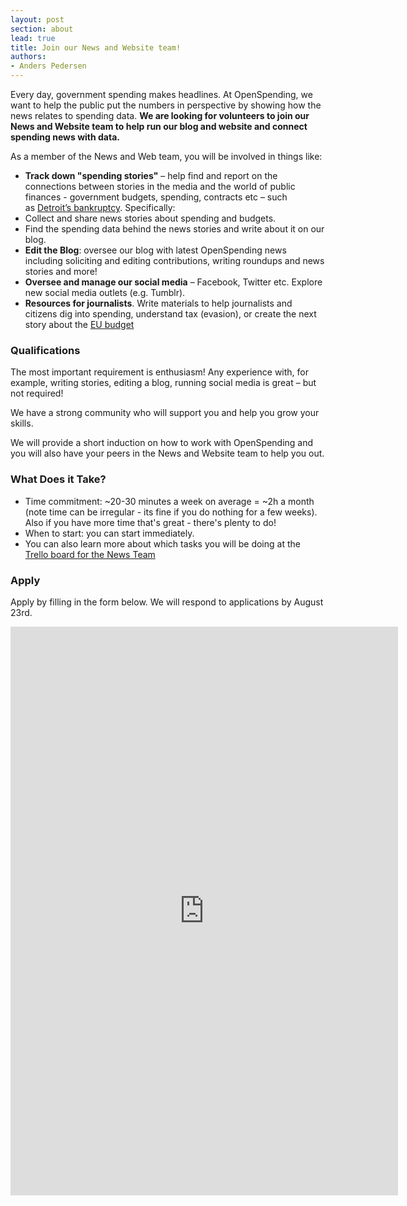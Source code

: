 ```yaml
---
layout: post
section: about
lead: true
title: Join our News and Website team!
authors:
- Anders Pedersen
---
```

Every day, government spending makes headlines. At OpenSpending, we want to help the public put the numbers in perspective by showing how the news relates to spending data. **We are looking for volunteers to join our News and Website team to help run our blog and website and connect spending news with data.**

As a member of the News and Web team, you will be involved in things like:

* **Track down "spending stories"** – help find and report on the connections between stories in the media and the world of public finances - government budgets, spending, contracts etc – such as <a href="http://www.bloomberg.com/news/2013-07-18/detroit-becomes-biggest-u-s-city-to-file-for-bankruptcy.html">Detroit’s bankruptcy</a>. Specifically:
* Collect and share news stories about spending and budgets.
* Find the spending data behind the news stories and write about it on our blog.
* **Edit the Blog**: oversee our blog with latest OpenSpending news including soliciting and editing contributions, writing roundups and news stories and more!
* **Oversee and manage our social media** – Facebook, Twitter etc. Explore new social media outlets (e.g. Tumblr).
* **Resources for journalists**. Write materials to help journalists and citizens dig into spending, understand tax (evasion), or create the next story about the <a href="http://openspending.org/resources/eu/index.html">EU budget</a>

<!--more-->

### Qualifications

The most important requirement is enthusiasm! Any experience with, for example, writing stories, editing a blog, running social media is great – but not required!

We have a strong community who will support you and help you grow your skills.

We will provide a short induction on how to work with OpenSpending and you will also have your peers in the News and Website team to help you out.

### What Does it Take?

* Time commitment: ~20-30 minutes a week on average = ~2h a month (note time can be irregular - its fine if you do nothing for a few weeks). Also if you have more time that's great - there's plenty to do!
* When to start: you can start immediately.
* You can also learn more about which tasks you will be doing at the <a href="https://trello.com/b/7E5enK5J/openspending-news-and-website-team">Trello board for the News Team</a>

### Apply

Apply by filling in the form below. We will respond to applications by August 23rd.

<iframe src="https://docs.google.com/forms/d/1jL4lGrC_z577r7iQLcJw_PYzDCNzKrPh-QPPl2q4QMM/viewform?embedded=true#start=openform" frameborder="0" marginwidth="0" marginheight="0" width="620" height="910"></iframe>

